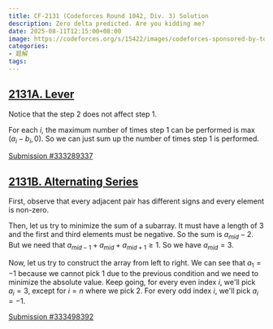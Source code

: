 ```yaml
---
title: CF-2131 (Codeforces Round 1042, Div. 3) Solution
description: Zero delta predicted. Are you kidding me?
date: 2025-08-11T12:15:00+08:00
image: https://codeforces.org/s/15422/images/codeforces-sponsored-by-ton.png
categories:
- 题解
tags:
---
```


## [2131A. Lever](https://codeforces.com/contest/2131/problem/A)

Notice that the step $2$ does not affect step $1$.

For each $i$, the maximum number of times step $1$ can be performed is $\max(a_i - b_i, 0)$. So we can just sum up the number of times step $1$  is performed.

[Submission #333289337](https://codeforces.com/contest/2131/submission/333289337)

## [2131B. Alternating Series](https://codeforces.com/contest/2131/problem/B)

First, observe that every adjacent pair has different signs and every element is non-zero.

Then, let us try to minimize the sum of a subarray. It must have a length of $3$ and the first and third elements must be negative. So the sum is $a_{mid} - 2$. But we need that $a_{mid - 1} + a_{mid} + a_{mid + 1} \geq 1$. So we have $a_{mid} = 3$.

Now, let us try to construct the array from left to right. We can see that $a_1 = -1$ because we cannot pick $1$ due to the previous condition and we need to minimize the absolute value. Keep going, for every even index $i$, we'll pick $a_i = 3$, except for $i = n$ where we pick $2$. For every odd index $i$, we'll pick $a_i = -1$.

[Submission #333498392](https://codeforces.com/contest/2131/submission/333498392)
